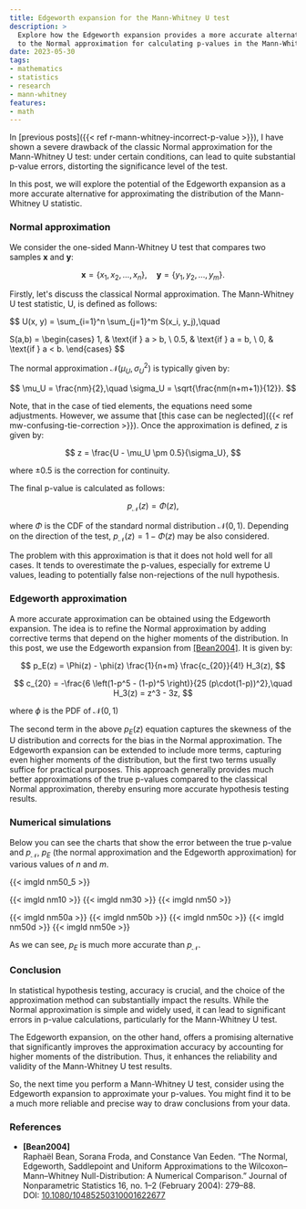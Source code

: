 ```yaml
---
title: Edgeworth expansion for the Mann-Whitney U test
description: >
  Explore how the Edgeworth expansion provides a more accurate alternative
  to the Normal approximation for calculating p-values in the Mann-Whitney U test
date: 2023-05-30
tags:
- mathematics
- statistics
- research
- mann-whitney
features:
- math
---
```


In [previous posts]({{< ref r-mann-whitney-incorrect-p-value >}}),
  I have shown a severe drawback of the classic Normal approximation for the Mann-Whitney U test:
  under certain conditions, can lead to quite substantial p-value errors,
  distorting the significance level of the test.

In this post, we will explore the potential of the Edgeworth expansion
  as a more accurate alternative for approximating the distribution of the Mann-Whitney U statistic.

<!--more-->

### Normal approximation

We consider the one-sided Mann-Whitney U test that compares two samples $\mathbf{x}$ and $\mathbf{y}$:

$$
\mathbf{x} = \{ x_1, x_2, \ldots, x_n \}, \quad
\mathbf{y} = \{ y_1, y_2, \ldots, y_m \}.
$$

Firstly, let's discuss the classical Normal approximation.
The Mann-Whitney U test statistic, U, is defined as follows:

$$
U(x, y) = \sum_{i=1}^n \sum_{j=1}^m S(x_i, y_j),\quad

S(a,b) = \begin{cases}
1,   & \text{if } a > b, \\
0.5, & \text{if } a = b, \\
0,   & \text{if } a < b.
\end{cases}
$$

The normal approximation $\mathcal{N}(\mu_U, \sigma_U^2)$ is typically given by:

$$
\mu_U = \frac{nm}{2},\quad
\sigma_U = \sqrt{\frac{nm(n+m+1)}{12}}.
$$

Note, that in the case of tied elements, the equations need some adjustments.
However, we assume that [this case can be neglected]({{< ref mw-confusing-tie-correction >}}).
Once the approximation is defined, $z$ is given by:

$$
z = \frac{U - \mu_U \pm 0.5}{\sigma_U},
$$

where $\pm 0.5$ is the correction for continuity.

The final p-value is calculated as follows:

$$
p_\mathcal{N}(z) = \Phi(z),
$$

where $\Phi$ is the CDF of the standard normal distribution $\mathcal{N}(0, 1)$.
Depending on the direction of the test, $p_\mathcal{N}(z) = 1 - \Phi(z)$ may be also considered.

The problem with this approximation is that it does not hold well for all cases.
It tends to overestimate the p-values, especially for extreme U values,
  leading to potentially false non-rejections of the null hypothesis.

### Edgeworth approximation

A more accurate approximation can be obtained using the Edgeworth expansion.
The idea is to refine the Normal approximation by adding corrective terms
  that depend on the higher moments of the distribution.
In this post, we use the Edgeworth expansion from [[Bean2004]](#Bean2004).
It is given by:

$$
p_E(z) = \Phi(z) - \phi(z) \frac{1}{n+m} \frac{c_{20}}{4!} H_3(z),
$$

$$
c_{20} = -\frac{6 \left(1-p^5 - (1-p)^5 \right)}{25 (p\cdot(1-p))^2},\quad
H_3(z) = z^3 - 3z,
$$

where $\phi$ is the PDF of $\mathcal{N}(0, 1)$

The second term in the above $p_E(z)$ equation captures the skewness of the U distribution
  and corrects for the bias in the Normal approximation.
The Edgeworth expansion can be extended to include more terms, capturing even higher moments of the distribution,
  but the first two terms usually suffice for practical purposes.
This approach generally provides much better approximations of the true p-values compared
  to the classical Normal approximation, thereby ensuring more accurate hypothesis testing results.

### Numerical simulations

Below you can see the charts that show the error between the true p-value and $p_\mathcal{N}$, $p_E$
  (the normal approximation and the Edgeworth approximation) for various values of $n$ and $m$.

{{< imgld nm50_5 >}}

{{< imgld nm10 >}}
{{< imgld nm30 >}}
{{< imgld nm50 >}}

{{< imgld nm50a >}}
{{< imgld nm50b >}}
{{< imgld nm50c >}}
{{< imgld nm50d >}}
{{< imgld nm50e >}}

As we can see, $p_E$ is much more accurate than $p_\mathcal{N}$.

### Conclusion

In statistical hypothesis testing, accuracy is crucial,
  and the choice of the approximation method can substantially impact the results.
While the Normal approximation is simple and widely used,
  it can lead to significant errors in p-value calculations, particularly for the Mann-Whitney U test.

The Edgeworth expansion, on the other hand, offers a promising alternative
  that significantly improves the approximation accuracy by accounting for higher moments of the distribution.
Thus, it enhances the reliability and validity of the Mann-Whitney U test results.

So, the next time you perform a Mann-Whitney U test,
  consider using the Edgeworth expansion to approximate your p-values.
You might find it to be a much more reliable and precise way to draw conclusions from your data.

### References

* <b id="Bean2004">[Bean2004]</b>  
  Raphaël Bean, Sorana Froda, and Constance Van Eeden.
  “The Normal, Edgeworth, Saddlepoint and Uniform Approximations to the Wilcoxon–Mann–Whitney Null-Distribution:
    A Numerical Comparison.”
  Journal of Nonparametric Statistics 16, no. 1–2 (February 2004): 279–88.  
  DOI: [10.1080/10485250310001622677](https://doi.org/10.1080/10485250310001622677)
